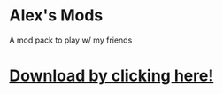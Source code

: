 # Alex's Mods
A mod pack to play w/ my friends

# [Download by clicking here!](https://github.com/SollyBunny/alexsmods/archive/refs/heads/main.zip)